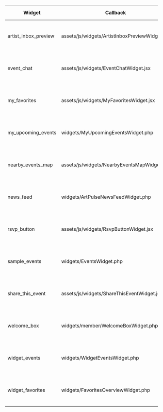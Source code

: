 |Widget|Callback|Callback Exists|In Registry|In Layout|Fix Applied|
|---|---|---|---|---|---|
|artist_inbox_preview|assets/js/widgets/ArtistInboxPreviewWidget.jsx|yes|yes|yes|added to registry and layout|
|event_chat|assets/js/widgets/EventChatWidget.jsx|yes|yes|yes|added to registry and layout|
|my_favorites|assets/js/widgets/MyFavoritesWidget.jsx|yes|yes|yes|added to registry and layout|
|my_upcoming_events|widgets/MyUpcomingEventsWidget.php|yes|yes|yes|added to registry and layout|
|nearby_events_map|assets/js/widgets/NearbyEventsMapWidget.jsx|yes|yes|yes|added to registry and layout|
|news_feed|widgets/ArtPulseNewsFeedWidget.php|yes|yes|yes|added to registry and layout|
|rsvp_button|assets/js/widgets/RsvpButtonWidget.jsx|yes|yes|yes|added to registry and layout|
|sample_events|widgets/EventsWidget.php|yes|yes|yes|added to registry and layout|
|share_this_event|assets/js/widgets/ShareThisEventWidget.jsx|yes|yes|yes|added to registry and layout|
|welcome_box|widgets/member/WelcomeBoxWidget.php|yes|yes|yes|added to registry and layout|
|widget_events|widgets/WidgetEventsWidget.php|yes|yes|yes|added to registry and layout|
|widget_favorites|widgets/FavoritesOverviewWidget.php|yes|yes|yes|added to registry and layout|
